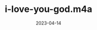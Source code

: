 ---
title: "i-love-you-god.m4a"
type: spoken
spoken: "/assets/spoken/i-love-you-god.m4a/i-love-you-god.m4a"
date: 2023-04-14
---